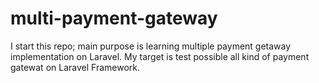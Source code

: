 # multi-payment-gateway
I start this repo; main purpose is learning multiple payment getaway implementation on Laravel. My target is test possible all kind of payment gatewat on Laravel Framework.
